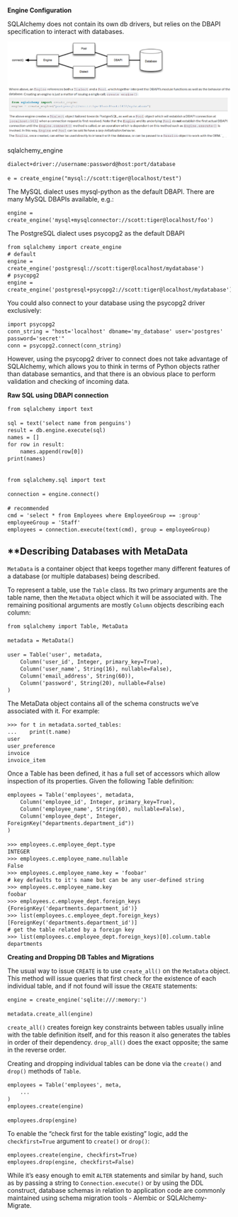 **Engine Configuration**

SQLAlchemy does not contain its own db drivers, but relies on the DBAPI specification to interact with databases.

![](../images/sqlalchemy_engine.png)

sqlalchemy_engine

    dialect+driver://username:password@host:port/database

    e = create_engine("mysql://scott:tiger@localhost/test")

The MySQL dialect uses mysql-python as the default DBAPI. There are many MySQL DBAPIs available, e.g.:

    engine = create_engine('mysql+mysqlconnector://scott:tiger@localhost/foo')

The PostgreSQL dialect uses psycopg2 as the default DBAPI

    from sqlalchemy import create_engine
    # default
    engine = create_engine('postgresql://scott:tiger@localhost/mydatabase')
    # psycopg2
    engine = create_engine('postgresql+psycopg2://scott:tiger@localhost/mydatabase')

You could also connect to your database using the psycopg2 driver exclusively:

    import psycopg2
    conn_string = "host='localhost' dbname='my_database' user='postgres' password='secret'"
    conn = psycopg2.connect(conn_string)

However, using the psycopg2 driver to connect does not take advantage of SQLAlchemy, which allows you to think in terms of Python objects rather than database semantics, and that there is an obvious place to perform validation and checking of incoming data.

**Raw SQL using DBAPI connection**

    from sqlalchemy import text

    sql = text('select name from penguins')
    result = db.engine.execute(sql)
    names = []
    for row in result:
        names.append(row[0])
    print(names)


    from sqlalchemy.sql import text

    connection = engine.connect()

    # recommended
    cmd = 'select * from Employees where EmployeeGroup == :group'
    employeeGroup = 'Staff'
    employees = connection.execute(text(cmd), group = employeeGroup)

**Describing Databases with MetaData
------------------------------------

`MetaData` is a container object that keeps together many different features of a database (or multiple databases) being described.

To represent a table, use the `Table` class. Its two primary arguments are the table name, then the `MetaData` object which it will be associated with. The remaining positional arguments are mostly `Column` objects describing each column:

    from sqlalchemy import Table, MetaData

    metadata = MetaData()

    user = Table('user', metadata,
        Column('user_id', Integer, primary_key=True),
        Column('user_name', String(16), nullable=False),
        Column('email_address', String(60)),
        Column('password', String(20), nullable=False)
    )

The MetaData object contains all of the schema constructs we’ve associated with it. For example:

    >>> for t in metadata.sorted_tables:
    ...    print(t.name)
    user
    user_preference
    invoice
    invoice_item

Once a Table has been defined, it has a full set of accessors which allow inspection of its properties. Given the following Table definition:

    employees = Table('employees', metadata,
        Column('employee_id', Integer, primary_key=True),
        Column('employee_name', String(60), nullable=False),
        Column('employee_dept', Integer, ForeignKey("departments.department_id"))
    )

    >>> employees.c.employee_dept.type
    INTEGER
    >>> employees.c.employee_name.nullable
    False
    >>> employees.c.employee_name.key = 'foobar'
    # key defaults to it's name but can be any user-defined string
    >>> employees.c.employee_name.key
    foobar
    >>> employees.c.employee_dept.foreign_keys
    {ForeignKey('departments.department_id')}
    >>> list(employees.c.employee_dept.foreign_keys)
    [ForeignKey('departments.department_id')]
    # get the table related by a foreign key
    >>> list(employees.c.employee_dept.foreign_keys)[0].column.table
    departments

**Creating and Dropping DB Tables and Migrations**

The usual way to issue `CREATE` is to use `create_all()` on the `MetaData` object. This method will issue queries that first check for the existence of each individual table, and if not found will issue the `CREATE` statements:

    engine = create_engine('sqlite:///:memory:')

    metadata.create_all(engine)

`create_all()` creates foreign key constraints between tables usually inline with the table definition itself, and for this reason it also generates the tables in order of their dependency.
`drop_all()` does the exact opposite; the same in the reverse order.

Creating and dropping individual tables can be done via the `create()` and `drop()` methods of `Table`.

    employees = Table('employees', meta,
        ...
    )
    employees.create(engine)

    employees.drop(engine)

To enable the “check first for the table existing” logic, add the `checkfirst=True` argument to `create()` or `drop()`:

    employees.create(engine, checkfirst=True)
    employees.drop(engine, checkfirst=False)

While it’s easy enough to emit `ALTER` statements and similar by hand, such as by passing a string to `Connection.execute()` or by using the DDL construct, database schemas in relation to application code are commonly maintained using schema migration tools - Alembic or SQLAlchemy-Migrate.

